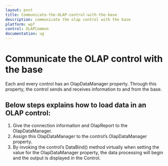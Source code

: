 ```yaml
---
layout: post
title: Communicate-the-OLAP-control-with-the-base
description: communicate the olap control with the base
platform: wpf
control: OLAPCommon
documentation: ug
---
```


# Communicate the OLAP control with the base

Each and every control has an OlapDataManager property. Through this property, the control sends and receives information to and from the base. 

## Below steps explains how to load data in an OLAP control:

1. Give the connection information and OlapReport to the OlapDataManager.
2. Assign this OlapDataManager to the control’s OlapDataManager property.
3. By invoking the control’s DataBind() method virtually when setting the value for the OlapDataManager property, the data processing will begin and the output is displayed in the Control.
